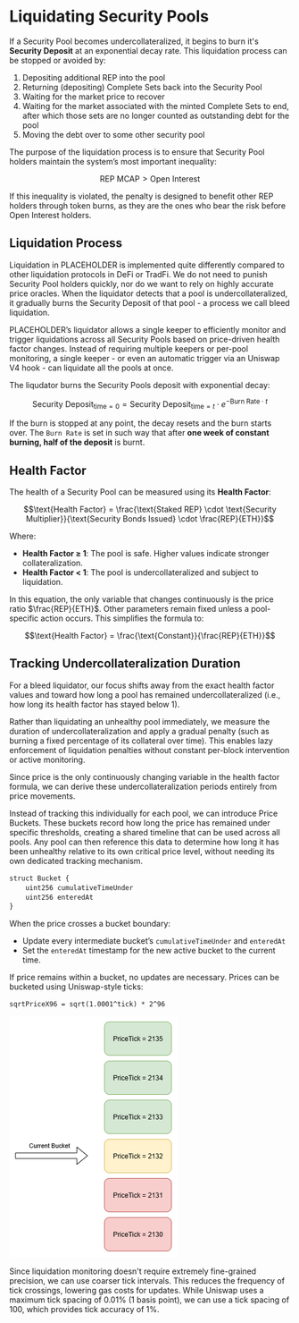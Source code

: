 # Liquidating Security Pools

If a Security Pool becomes undercollateralized, it begins to burn it's **Security Deposit** at an exponential decay rate. This liquidation process can be stopped or avoided by:

1. Depositing additional REP into the pool
2. Returning (depositing) Complete Sets back into the Security Pool
3. Waiting for the market price to recover
4. Waiting for the market associated with the minted Complete Sets to end, after which those sets are no longer counted as outstanding debt for the pool
5. Moving the debt over to some other security pool

The purpose of the liquidation process is to ensure that Security Pool holders maintain the system’s most important inequality:

$$
\text{REP MCAP} > \text{Open Interest}
$$

If this inequality is violated, the penalty is designed to benefit other REP holders through token burns, as they are the ones who bear the risk before Open Interest holders.

## Liquidation Process
Liquidation in PLACEHOLDER is implemented quite differently compared to other liquidation protocols in DeFi or TradFi. We do not need to punish Security Pool holders quickly, nor do we want to rely on highly accurate price oracles. When the liquidator detects that a pool is undercollateralized, it gradually burns the Security Deposit of that pool - a process we call bleed liquidation.

PLACEHOLDER’s liquidator allows a single keeper to efficiently monitor and trigger liquidations across all Security Pools based on price-driven health factor changes. Instead of requiring multiple keepers or per-pool monitoring, a single keeper - or even an automatic trigger via an Uniswap V4 hook - can liquidate all the pools at once.

The liqudator burns the Security Pools deposit with exponential decay:
```math
\text{Security Deposit}_{\text{time} = 0} = \text{Security Deposit}_{\text{time} = t}  \cdot e^{-\text{Burn Rate} \cdot t}
```

If the burn is stopped at any point, the decay resets and the burn starts over. The `Burn Rate` is set in such way that after **one week of constant burning, half of the deposit** is burnt.

## Health Factor

The health of a Security Pool can be measured using its **Health Factor**:

```math
\text{Health Factor} = \frac{\text{Staked REP} \cdot \text{Security Multiplier}}{\text{Security Bonds Issued} \cdot \frac{REP}{ETH}}
```

Where:

* **Health Factor ≥ 1**: The pool is safe. Higher values indicate stronger collateralization.
* **Health Factor < 1**: The pool is undercollateralized and subject to liquidation.

In this equation, the only variable that changes continuously is the price ratio $\frac{REP}{ETH}$. Other parameters remain fixed unless a pool-specific action occurs. This simplifies the formula to:

```math
\text{Health Factor} = \frac{\text{Constant}}{\frac{REP}{ETH}}
```

## Tracking Undercollateralization Duration

For a bleed liquidator, our focus shifts away from the exact health factor values and toward how long a pool has remained undercollateralized (i.e., how long its health factor has stayed below 1).

Rather than liquidating an unhealthy pool immediately, we measure the duration of undercollateralization and apply a gradual penalty (such as burning a fixed percentage of its collateral over time). This enables lazy enforcement of liquidation penalties without constant per-block intervention or active monitoring.

Since price is the only continuously changing variable in the health factor formula, we can derive these undercollateralization periods entirely from price movements.

Instead of tracking this individually for each pool, we can introduce Price Buckets. These buckets record how long the price has remained under specific thresholds, creating a shared timeline that can be used across all pools. Any pool can then reference this data to determine how long it has been unhealthy relative to its own critical price level, without needing its own dedicated tracking mechanism.

```ts
struct Bucket {
	uint256 cumulativeTimeUnder
	uint256 enteredAt
}
```
When the price crosses a bucket boundary:
- Update every intermediate bucket’s `cumulativeTimeUnder` and `enteredAt`
- Set the `enteredAt` timestamp for the new active bucket to the current time.

If price remains within a bucket, no updates are necessary. Prices can be bucketed using Uniswap-style ticks:

```
sqrtPriceX96 = sqrt(1.0001^tick) * 2^96
```

![image](./images/price_ticks.png)

Since liquidation monitoring doesn't require extremely fine-grained precision, we can use coarser tick intervals. This reduces the frequency of tick crossings, lowering gas costs for updates. While Uniswap uses a maximum tick spacing of 0.01% (1 basis point), we can use a tick spacing of 100, which provides tick accuracy of 1%.
